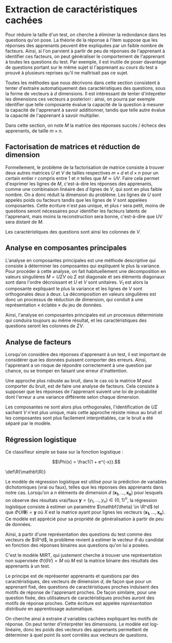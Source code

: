 # Extraction de caractéristiques cachées

Pour réduire la taille d'un test, on cherche à éliminer la redondance dans les questions qu'on pose. La théorie de la réponse à l'item suppose que les réponses des apprenants peuvent être expliquées par un faible nombre de facteurs. Ainsi, si l'on parvient à partir de peu de réponses de l'apprenant à identifier ces facteurs, on peut généraliser le comportement de l'apprenant à toutes les questions du test. Par exemple, il est inutile de poser davantage de questions portant sur le même sujet si l'apprenant au cours du test a prouvé à plusieurs reprises qu'il ne maîtrisait pas ce sujet.

Toutes les méthodes que nous décrivons dans cette section consistent à tenter d'extraire automatiquement des caractéristiques des questions, sous la forme de vecteurs à $d$ dimensions. Il est intéressant de tenter d'intepréter les dimensions ces vecteurs a posteriori : ainsi, on pourra par exemple identifier que telle composante évalue la capacité de la question à mesurer la capacité de l'apprenant à savoir additionner, tandis que telle autre évalue la capacité de l'apprenant à savoir multiplier.

Dans cette section, on note $M$ la matrice des réponses succès / échecs des apprenants, de taille $m \times n$.

## Factorisation de matrices et réduction de dimension

Formellement, le problème de la factorisation de matrice consiste à trouver deux autres matrices $U$ et $V$ de tailles respectives $m \times d$ et $d \times n$ pour un certain entier $r$ compris entre 1 et $n$ telles que $M \simeq UV$. Faire cela permet d'exprimer les lignes de $M$, c'est-à-dire les réponses des apprenants, comme une combinaison linéaire des $d$ lignes de $V$, qui sont en plus faible nombre. On a donc réduit la dimension du problème. Les lignes de $U$ sont appelés poids ou facteurs tandis que les lignes de $V$ sont appelées composantes. Cette écriture n'est pas unique, et plus $r$ sera petit, moins de questions seront nécessaires pour identifier les facteurs latents de l'apprenant, mais moins la reconstruction sera bonne, c'est-à-dire que $UV$ sera distant de $M$.

Les caractéristiques des questions sont ainsi les colonnes de $V$.

## Analyse en composantes principales

L'analyse en composantes principales est une méthode descriptive qui consiste à déterminer les composantes qui expliquent le plus la variance. Pour procéder à cette analyse, on fait habituellement une décomposition en valeurs singulières $M = U \Sigma V$ où $\Sigma$ est diagonale et ses éléments diagonaux sont dans l'ordre décroissant et $U$ et $V$ sont unitaires. $V_1$ est alors la composante expliquant le plus la variance et les lignes de $V$ sont orthogonales deux à deux. La décomposition en valeurs singulières est donc un processus de réduction de dimension, qui conduit à une représentation « éclatée » du jeu de données.

Ainsi, l'analyse en composantes principales est un processus déterministe qui conduira toujours au même résultat, et les caractéristiques des questions seront les colonnes de $\Sigma V$.

## Analyse de facteurs

Lorsqu'on considère des réponses d'apprenant à un test, il est important de considérer que les données puissent comporter des erreurs. Ainsi, l'apprenant a un risque de répondre correctement à une question par chance, ou se tromper en faisant une erreur d'inattention.

Une approche plus robuste au bruit, dans le cas où la matrice $M$ peut comporter du bruit, est de faire une analyse de facteurs. Cela consiste à supposer que les réponses de l'apprenant suivent une loi de probabilité dont l'erreur a une variance différente selon chaque dimension.

Les composantes ne sont alors plus orthogonales, l'identification de $U \Sigma$ sachant $V$ n'est plus unique, mais cette approche résiste mieux au bruit et les composantes sont plus facilement interprétables, car le bruit a été séparé par le modèle.

## Régression logistique

Ce classifieur simple se base sur la fonction logistique :

$$\Phi(x) = \frac1{1 + e^{-x}}.$$

\def\R{\mathbf{R}}

Le modèle de régression logistique est utilisé pour la prédiction de variables dichotomiques (vrai ou faux), telles que les réponses des apprenants dans notre cas. Lorsqu'on a $n$ éléments de dimension $d$ $(\mathbf{x_1}, \ldots, \mathbf{x_n})$ pour lesquels on observe des résultats vrai/faux $\mathbf{y} = (y_1, \ldots, y_n) \in \{0, 1\}^n$, la régression logistique consiste à estimer un paramètre $\mathbf{\theta} \in \R^d$ tel que $\Phi(X\mathbf{\theta}) = \mathbf{y}$ où $X$ est la matrice ayant pour lignes les vecteurs $(\mathbf{x_1}, \ldots, \mathbf{x_n})$. Ce modèle est apprécié pour sa propriété de généralisation à partir de peu de données.

Ainsi, à partir d'une représentation des questions du test comme des vecteurs de $\R^d$, le problème revient à estimer le vecteur $\theta$ du candidat en fonction des réponses binaires aux questions qu'on lui a posées. 

C'est le modèle MIRT, qui justement cherche à trouver une représentation non supervisée $\Phi(\Theta V) = M$ où $M$ est la matrice binaire des résultats des apprenants à un test.

Le principe est de représenter apprenants et questions par des caractéristiques, des vecteurs de dimension $d$, de façon que pour un apprenant fixé, des questions de caractéristiques proches induisent des motifs de réponse de l'apprenant proches. De façon similaire, pour une question fixée, des utilisateurs de caractéristiques proches auront des motifs de réponse proches. Cette écriture est appelée *représentation distribuée* en apprentissage automatique.

On cherche ainsi à extraire $d$ variables cachées expliquant les motifs de réponse. On peut tenter d'interpréter les dimensions. Le modèle est log-linéaire, donc les poids des vecteurs des apprenants permettent de déterminer à quel point ils sont corrélés aux vecteurs de questions.

<!-- ## Extraction de q-matrice via factorisation de matrices positives

As a recall, non-negative matrix factorization tries to devise matrices with non-negative coefficients $W$ and $Q$ such that the original matrix $M$ verifies $M \simeq WQ^T$. But other matrix factorization techniques can be tried such as sparse PCA [@Zou2006], which tries to devise a factorization under the form $M \simeq WQ^T$ where $Q$ is sparse, the intuition being: only few knowledge components are involved in the resolution of one task. On the datasets we tried, the expert-specified q-matrix fit better than a q-matrix devised automatically using sparse PCA.

Ici on s'intéresse à écrire $M = WH$ où $W$ et $H$ n'ont que des coefficients positifs ou nuls et la norme de Frobenius $||M - WH||$ est minimisée. Ainsi il n'y a pas de compensation entre les composantes et les poids peuvent être facilement interprétés. -->
